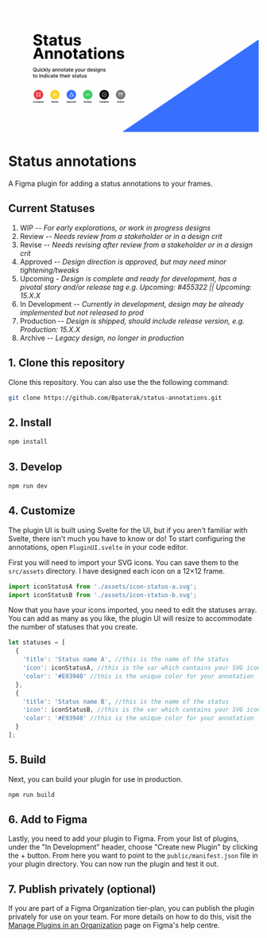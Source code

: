 ![Status Annotations Promo Image](/promo/github.png?raw=true "Status Annotations promo")

# Status annotations

A Figma plugin for adding a status annotations to your frames.

## Current Statuses

1. WIP -- _For early explorations, or work in progress designs_
2. Review -- _Needs review from a stakeholder or in a design crit_
3. Revise -- _Needs revising after review from a stakeholder or in a design crit_
4. Approved -- _Design direction is approved, but may need minor tightening/tweaks_
5. Upcoming - _Design is complete and ready for development, has a pivotal story and/or release tag e.g. Upcoming: #455322 || Upcoming: 15.X.X_
6. In Development -- _Currently in development, design may be already implemented but not released to prod_
7. Production -- _Design is shipped, should include release version, e.g. Production: 15.X.X_
8. Archive -- _Legacy design, no longer in production_

## 1\. Clone this repository

Clone this repository. You can also use the the following command:

```bash
git clone https://github.com/Bpaterak/status-annotations.git
```

## 2\. Install

```bash
npm install
```

## 3\. Develop

```bash
npm run dev
```

## 4\. Customize

The plugin UI is built using Svelte for the UI, but if you aren't familiar with Svelte, there isn't much you have to know or do! To start configuring the annotations, open `PluginUI.svelte` in your code editor.

First you will need to import your SVG icons. You can save them to the `src/assets` directory. I have designed each icon on a 12×12 frame.

```javascript
import iconStatusA from './assets/icon-status-a.svg';
import iconStatusB from './assets/icon-status-b.svg';
```

Now that you have your icons imported, you need to edit the statuses array. You can add as many as you like, the plugin UI will resize to accommodate the number of statuses that you create.

```javascript
let statuses = [
  {
    'title': 'Status name A', //this is the name of the status
    'icon': iconStatusA, //this is the var which contains your SVG icon above
    'color': '#E93940' //this is the unique color for your annotation
  },
  {
    'title': 'Status name B', //this is the name of the status
    'icon': iconStatusB, //this is the var which contains your SVG icon above
    'color': '#E93940' //this is the unique color for your annotation
  }
];
```

## 5\. Build

Next, you can build your plugin for use in production.

```bash
npm run build
```

## 6\. Add to Figma

Lastly, you need to add your plugin to Figma. From your list of plugins, under the "In Development" header, choose "Create new Plugin" by clicking the + button. From here you want to point to the `public/manifest.json` file in your plugin directory. You can now run the plugin and test it out.

## 7\. Publish privately (optional)

If you are part of a Figma Organization tier-plan, you can publish the plugin privately for use on your team. For more details on how to do this, visit the [Manage Plugins in an Organization](https://help.figma.com/hc/en-us/articles/360039958894-Manage-Plugins-in-an-Organization) page on Figma's help centre.
